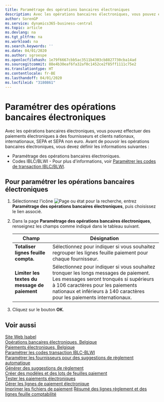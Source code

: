 ```yaml
---
title: Paramétrage des opérations bancaires électroniques
description: Avec les opérations bancaires électroniques, vous pouvez effectuer des paiements électroniques à des fournisseurs et clients nationaux, internationaux, SEPA et SEPA non euro.
author: SorenGP
ms.service: dynamics365-business-central
ms.topic: article
ms.devlang: na
ms.tgt_pltfrm: na
ms.workload: na
ms.search.keywords: ''
ms.date: 04/01/2020
ms.author: sgroespe
ms.openlocfilehash: 1e79f6667cbb5ac3511b4303cb8827730cba14ad
ms.sourcegitcommit: 88e4b30eaf6fa32af0c1452ce2f85ff1111c75e2
ms.translationtype: HT
ms.contentlocale: fr-BE
ms.lasthandoff: 04/01/2020
ms.locfileid: "3180861"
---
```

# <a name="set-up-electronic-banking"></a>Paramétrer des opérations bancaires électroniques
Avec les opérations bancaires électroniques, vous pouvez effectuer des paiements électroniques à des fournisseurs et clients nationaux, internationaux, SEPA et SEPA non euro. Avant de pouvoir les opérations bancaires électroniques, vous devez définir les informations suivantes :  

- Paramétrage des opérations bancaires électroniques.  
- Codes IBLC/BLWI - Pour plus d'informations, voir [Paramétrer les codes de transaction IBLC/BLWI](how-to-set-up-iblc-blwi-transaction-codes.md).  

## <a name="to-set-up-electronic-banking"></a>Pour paramétrer les opérations bancaires électroniques  

1.  Sélectionnez l'icône ![Page ou état pour la recherche](../../media/ui-search/search_small.png "Icône Page ou état pour la recherche"), entrez **Paramétrage des opérations bancaires électroniques**, puis choisissez le lien associé.  
2.  Dans la page **Paramétrage des opérations bancaires électroniques**, renseignez les champs comme indiqué dans le tableau suivant.   

    |Champ|Désignation|  
    |---------------------------------|---------------------------------------|  
    |**Totaliser lignes feuille compta.**|Sélectionnez pour indiquer si vous souhaitez regrouper les lignes feuille paiement pour chaque fournisseur.|  
    |**Limiter les textes du message de paiement**|Sélectionnez pour indiquer si vous souhaitez tronquer les longs messages de paiement. Les messages seront tronqués si supérieurs à 106 caractères pour les paiements nationaux et inférieurs à 140 caractères pour les paiements internationaux.|  
 
3.  Cliquez sur le bouton **OK**.  

## <a name="see-also"></a>Voir aussi  
 [Site Web Isabel](https://go.microsoft.com/fwlink/?LinkId=210323)   
 [Opérations bancaires électroniques, Belgique](belgian-electronic-banking.md)   
 [Paiements électroniques, Belgique](belgian-electronic-payments.md)   
 [Paramétrer les codes transaction IBLC-BLWI](how-to-set-up-iblc-blwi-transaction-codes.md)   
 [Paramétrer les fournisseurs pour des suggestions de règlement automatique](how-to-set-up-vendors-for-automatic-payment-suggestions.md)   
 [Générer des suggestions de règlement](how-to-generate-payment-suggestions.md)   
 [Créer des modèles et des lots de feuilles paiement](how-to-create-payment-journal-templates-and-batches.md)   
 [Tester les paiements électroniques](how-to-test-electronic-payments.md)   
 [Gérer les lignes de paiement électronique](how-to-manage-electronic-payment-lines.md)   
 [Imprimer les fichiers de paiement](how-to-print-payment-files.md) [Résumé des lignes règlement et des lignes feuille comptabilité](summarizing-payment-lines-and-general-journal-lines.md)
